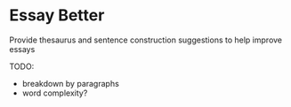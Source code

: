 # Essay Better

Provide thesaurus and sentence construction suggestions to help improve essays

TODO:
- breakdown by paragraphs
- word complexity?
